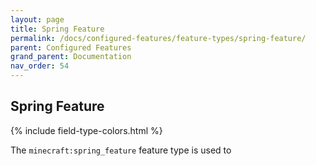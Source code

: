 ```yaml
---
layout: page
title: Spring Feature
permalink: /docs/configured-features/feature-types/spring-feature/
parent: Configured Features
grand_parent: Documentation
nav_order: 54
---
```


## Spring Feature

<head>
    {% include field-type-colors.html %}
</head>

The `minecraft:spring_feature` feature type is used to
    